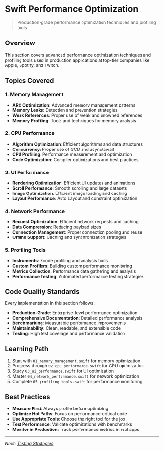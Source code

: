 # Swift Performance Optimization

> Production-grade performance optimization techniques and profiling tools

## Overview

This section covers advanced performance optimization techniques and profiling tools used in production applications at top-tier companies like Apple, Spotify, and Twitch.

## Topics Covered

### 1. Memory Management
- **ARC Optimization**: Advanced memory management patterns
- **Memory Leaks**: Detection and prevention strategies
- **Weak References**: Proper use of weak and unowned references
- **Memory Profiling**: Tools and techniques for memory analysis

### 2. CPU Performance
- **Algorithm Optimization**: Efficient algorithms and data structures
- **Concurrency**: Proper use of GCD and async/await
- **CPU Profiling**: Performance measurement and optimization
- **Code Optimization**: Compiler optimizations and best practices

### 3. UI Performance
- **Rendering Optimization**: Efficient UI updates and animations
- **Scroll Performance**: Smooth scrolling and large datasets
- **Image Optimization**: Efficient image loading and caching
- **Layout Performance**: Auto Layout and constraint optimization

### 4. Network Performance
- **Request Optimization**: Efficient network requests and caching
- **Data Compression**: Reducing payload sizes
- **Connection Management**: Proper connection pooling and reuse
- **Offline Support**: Caching and synchronization strategies

### 5. Profiling Tools
- **Instruments**: Xcode profiling and analysis tools
- **Custom Profilers**: Building custom performance monitoring
- **Metrics Collection**: Performance data gathering and analysis
- **Performance Testing**: Automated performance testing strategies

## Code Quality Standards

Every implementation in this section follows:
- **Production-Grade**: Enterprise-level performance optimization
- **Comprehensive Documentation**: Detailed performance analysis
- **Benchmarking**: Measurable performance improvements
- **Maintainability**: Clean, readable, and extensible code
- **Testing**: High test coverage and performance validation

## Learning Path

1. Start with `01_memory_management.swift` for memory optimization
2. Progress through `02_cpu_performance.swift` for CPU optimization
3. Study `03_ui_performance.swift` for UI optimization
4. Master `04_network_performance.swift` for network optimization
5. Complete `05_profiling_tools.swift` for performance monitoring

## Best Practices

- **Measure First**: Always profile before optimizing
- **Optimize Hot Paths**: Focus on performance-critical code
- **Use Appropriate Tools**: Choose the right tool for the job
- **Test Performance**: Validate optimizations with benchmarks
- **Monitor in Production**: Track performance metrics in real apps

---

*Next: [Testing Strategies](../06-testing/README.md)*
